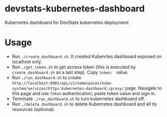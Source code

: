 # devstats-kubernetes-dashboard

Kubernetes dashboard for DevStats kubernetes deployment


# Usage

- Run `./create_dashboard.sh`. It created Kubenrtes dashboard exposed on localhost only.
- Run `./get_token.sh` to get access token (this is executed by `create_dashboard.sh` as a last step). Copy `token: ` value.
- Run `./run_dashboard.sh` to create `http://localhost:8001/api/v1/namespaces/kube-system/services/https:kubernetes-dashboard:/proxy/` page. Navigate to this page and use `Token` authentication, paste token value and sign in.
- Terminate `./run_dashboard.sh` to turn kubernetes dashboard off.
- Run `./delete_dashboard.sh` to delete Kubernetes dashboard and all its resources (optional).

